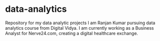 # data-analytics
Repository for my data analytic projects
I am Ranjan Kumar pursuing data analytics course from Digital Vidya.  I am currently working as a Business Analyst for Nerve24.com, creating a digital healthcare exchange.



